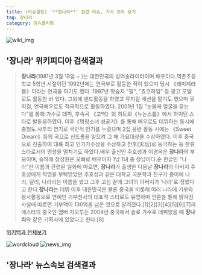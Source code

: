 ```yaml
---
title: (이슈클립) '**장나라**' 관련 이슈, 기사 모아 보기
tag: 장나라
category: 이슈클리핑
---
```

![wiki_img](https://user-images.githubusercontent.com/42597476/44503234-41136a80-a6d0-11e8-9071-6fc6418eafe4.png)
## **'**장나라**'** 위키피디아 검색결과
>**장나라**(1981년 3월 18일 ~ )는 대한민국의 싱어송라이터이며 배우이다.역촌초등학교 5학년 시절이던 1992년에는 연극부로 활동한 적이 있으며 당시 《레미제라블》이라는 연극을 하기도 했다. 1997년 학습지 "필", "쵸코하임" 등 광고 모델로도 활동한 바 있다. 그외에 밴드활동을 하였고 뮤지컬 세션을 맡기도 했으며 뮤지컬, 연극배우로도 적극적으로 활동하였다. 2001년 1집 "눈물에 얼굴을 묻는다"를 통해 가수로 데뷔, 후속곡 《고백》의 히트와《뉴논스톱》에서 하이틴 스타로 발돋움하였다. 이후《명랑소녀 성공기》를 통해 배우로도 데뷔하는 동시에 충청도 사투리 연기로 국민적 인기를 누렸으며 2집 음반 활동 시에는 《Sweet Dream》등의 곡으로 신드롬을 일으켜 그 해 가요대상을 수상하였다. 이후 중국으로 진출하여 대륙 최고 인기가수상을 수상하고 천후(天后)로 등극하는 등 한류 스타로서의 명성을 떨치기도 하였다.배우 출신인 주호성과 이경옥은 **장나라**의 부모이며, 슬하에 장성원은 오빠로 배우이자 1남 1녀 중 장남이다.순 한글인 "나라"란 이름과 관련된 일화에 따르면, **장나라**가 출생한 다음날 **장나라**의 아버지 주호성에게 작명을 부탁받았던 주호성과 같은 대학교 국문학과 친구가 종이에 나리, 달리, 나라라는 이름을 썼고 그후 고심 끝에 그녀의 아버지가 '나라'로 정했다고 한다.**장나라**는 데뷔 이후 대한민국은 물론 중국을 비롯해 여러 나라에 기부와 봉사활동으로 연예인 기부천사의 대표적 스타로도 유명하며 언론을 통해 밝혀진 사실에 따르면 기부액이 130억을 넘은 것으로 알려졌다.[1][2][3][4][5][6][7]피에스타의 중국인 멤버 차오루는 2004년 중국에서 솔로 가수로 데뷔했을 때 **장나라**와 같은 기획사에 있었다고 한다.[8]

<a href="https://ko.wikipedia.org/wiki/장나라" target="_blank">위키백과 전체보기</a>

![wordcloud](https://s3.ap-northeast-2.amazonaws.com/lyrics101-wordcloud/2018-10-02-1538408783.png)
![news_img](https://user-images.githubusercontent.com/42597476/44507050-1206f400-a6e4-11e8-8d98-7ffbfebb353f.png)
## **'**장나라**'** 뉴스속보 검색결과


